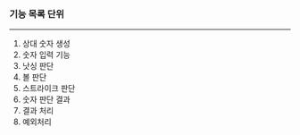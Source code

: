 <h3>기능 목록 단위</h3>

<hr>

<ol>
  <li> 상대 숫자 생성 </li>
  <li> 숫자 입력 기능 </li> 
  <li> 낫싱 판단 </li>
  <li> 볼 판단 </li>
  <li> 스트라이크 판단 </li>
  <li> 숫자 판단 결과 </li>
  <li> 결과 처리 </li>
  <li> 예외처리 </li>
</ol>
